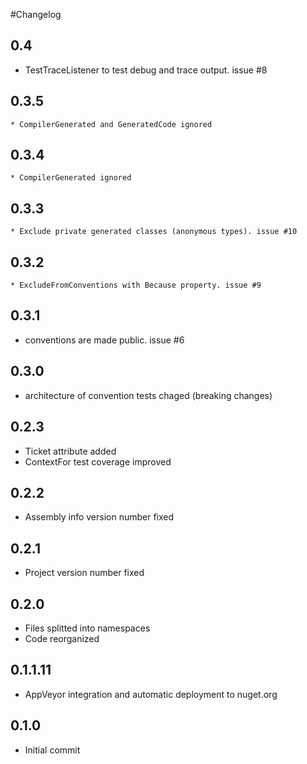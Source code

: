 #Changelog

## 0.4
* TestTraceListener to test debug and trace output. issue #8

## 0.3.5
    * CompilerGenerated and GeneratedCode ignored

## 0.3.4
    * CompilerGenerated ignored

## 0.3.3
    * Exclude private generated classes (anonymous types). issue #10

## 0.3.2
    * ExcludeFromConventions with Because property. issue #9

## 0.3.1
* conventions are made public. issue #6

## 0.3.0
* architecture of convention tests chaged (breaking changes)

## 0.2.3
* Ticket attribute added
* ContextFor test coverage improved

## 0.2.2
* Assembly info version number fixed

## 0.2.1
* Project version number fixed

## 0.2.0
* Files splitted into namespaces
* Code reorganized

## 0.1.1.11
* AppVeyor integration and automatic deployment to nuget.org

## 0.1.0
* Initial commit
